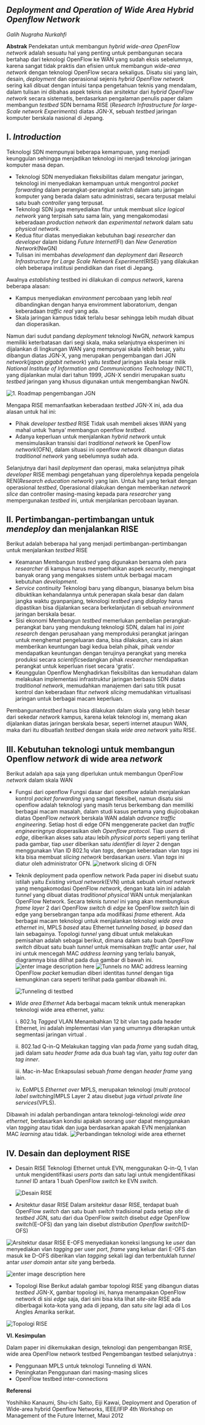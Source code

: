 *Deployment and Operation of Wide Area Hybrid Openflow Network*
------------------------------------------------------------------------

 
*Galih Nugraha Nurkahfi*
 
 
**Abstrak** Pendekatan untuk membangun *hybrid wide-area OpenFlow network* adalah sesuatu hal yang penting untuk pembangunan secara bertahap dari teknologi OpenFlow ke WAN yang sudah eksis sebelumnya, karena sangat tidak praktis dan efisien untuk membangun *wide-area network* dengan teknologi OpenFlow secara sekaligus. Disatu sisi yang lain, desain, *deployment* dan operasional sejenis *hybrid OpenFlow network* sering kali dibuat dengan intuisi tanpa pengetahuan teknis yang mendalam, dalam tulisan ini dibahas aspek teknis dan arsitektur dari *hybrid OpenFlow network* secara sistematis, berdasarkan pengalaman penulis paper dalam membangun *testbed* SDN bernama RISE (*Research Infrastructure for large-Scale network Experiments*)  diatas JGN-X, sebuah *testbed* jaringan komputer berskala nasional di Jepang.

I. *Introduction*
------------

Teknologi SDN mempunyai beberapa kemampuan, yang menjadi keunggulan sehingga menjadikan teknologi ini menjadi teknologi jaringan komputer masa depan.
     
 - Teknologi SDN menyediakan fleksibilitas dalam mengatur jaringan,          teknologi ini menyediakan kemampuan untuk mengontrol *packet forwarding* dalam perangkat-perangkat *switch* dalam satu jaringan komputer yang berada dalam satu administrasi, secara terpusat melalui satu buah *controller* yang terpusat.
 - Teknologi SDN juga menyediakan fitur untuk membuat *slice logical network* yang terpisah satu sama lain,  yang mengakomodasi keberadaan *production network* dan *experimental network* dalam satu p*hysical network.*
 - Kedua fitur diatas menyediakan kebutuhan bagi *researcher* dan *developer* dalam bidang *Future Internet*(FI) dan *New Generation Network*(NwGN) 
 - Tulisan ini membahas *development* dan *deployment* dari *Research Infrastructure for Large Scale Network Experiment*(RISE) yang dilakukan oleh beberapa institusi pendidikan dan riset di Jepang.

Awalnya *establishing* testbed ini dilakukan di *campus network*, karena beberapa alasan:

 - Kampus menyediakan *environment* percobaan yang lebih *real* dibandingkan dengan hanya enviromment laboratorium, dengan keberadaan *traffic real* yang ada.
 - Skala jaringan kampus tidak terlalu besar sehingga lebih mudah dibuat dan dioperasikan.

Namun dari sudut pandang *deployment* teknologi NwGN, *network* kampus memiliki keterbatasan dari segi skala, maka selanjutnya eksperimen ini dijalankan di lingkungan WAN yang mempunyai skala lebih besar, yaitu dibangun diatas JGN-X, yang merupakan pengembangan dari JGN *network*(*japan gigabit network*) yaitu *testbed* jaringan skala besar milik *National Institute of Information and Communications Technology* (NICT), yang dijalankan mulai dari tahun 1999, JGN-X sendiri merupakan suatu *testbed* jaringan yang khusus digunakan untuk mengembangkan NwGN. 

![1. Roadmap pengembangan JGN](http://www.jgn.nict.go.jp/english/info/images/roadmap.png)


 Mengapa RISE memanfaatkan keberadaan *testbed* JGN-X ini, ada dua alasan untuk hal ini:
 

 - Pihak *developer testbed* RISE Tidak usah membeli akses WAN yang mahal untuk ‘hanya’ membangun openflow *testbed*.
 - Adanya keperluan untuk menjalankan *hybrid network* untuk mensimulasikan transisi dari *traditional network* ke OpenFlow *network*(OFN), dalam situasi ini openflow *network* dibangun diatas *traditional network* yang sebelumnya sudah ada.


Selanjutnya dari hasil *deployment* dan operasi, maka selanjutnya pihak *developer* RISE membagi pengetahuan yang diperolehnya kepada pengelola REN(*Research education network*) yang lain. Untuk hal yang terkait dengan operasional *testbed*, Operasional dilakukan dengan memberikan *network slice* dan controller masing-masing kepada para *researcher* yang mempergunakan *testbed* ini, untuk menjalankan percobaan layanan.



II. Pertimbangan-pertimbangan untuk *mendeploy* dan menjalankan RISE
---------------------------------------------

Berikut adalah beberapa hal yang menjadi pertimbangan-pertimbangan untuk menjalankan *testbed* RISE

 - Keamanan
Membangun *testbed* yang digunakan bersama oleh para *researcher* di kampus harus memperhatikan aspek *security*, mengingat banyak orang yang mengakses sistem untuk berbagai macam kebutuhan *development*.
 - *Service continuity*
Teknologi baru yang dibangun, biasanya belum bisa dibuktikan kehandalannya untuk penerapan skala besar dan dalam jangka waktu gyanpanjang,  teknologi *testbed* yang *dideploy* harus dipastikan bisa dijalankan secara berkelanjutan di sebuah *environment* jaringan berskala besar.
 - Sisi ekonomi
Membangun *testbed* memerlukan pembelian perangkat-perangkat baru yang mendukung teknologi SDN, dalam hal ini *joint research* dengan perusahaan yang memproduksi perangkat jaringan untuk menghemat pengeluaran dana, bisa dilakukan, cara ini akan memberikan keuntungan bagi kedua belah pihak, pihak *vendor* mendapatkan keuntungan dengan terujinya perangkat yang mereka produksi secara *scientific*sedangkan pihak *researcher* mendapatkan perangkat untuk keperluan riset secara 'gratis'.
 - Keunggulan Openflow
Menghadirkan fleksibilitas dan kemudahan dalam melakukan implementasi infrastruktur jaringan berbasis SDN diatas *traditional network*, memudahkan manajemen dari satu titik pusat kontrol dan keberadaan fitur *network slicing* memudahkan virtualisasi jaringan untuk berbagai macam keperluan.

Pembangunan*testbed* harus bisa dilakukan dalam skala yang lebih besar dari sekedar *network* kampus, karena kelak teknologi ini, memang akan dijalankan diatas jaringan berskala besar, seperti internet ataupun WAN, maka dari itu dibuatlah *testbed* dengan skala *wide area network* yaitu RISE.


III. Kebutuhan teknologi untuk membangun Openflow *network* di wide area *network*
---------------------------------------------------------------

Berikut adalah apa saja yang diperlukan untuk membangun OpenFlow *network* dalam skala WAN

 - Fungsi dari openflow
Fungsi dasar dari openflow adalah menjalankan kontrol *packet forwarding* yang sangat fleksibel, namun disatu sisi openflow adalah teknologi yang masih terus berkembang dan memiliki berbagai macam masalah, dalam studi kasus pertama yang diujicobakan diatas OpenFlow *network* berskala WAN adalah *advance traffic engineering*. Setiap host di edge OFN menggenerate packet dan *traffic engineeringnya* dioperasikan oleh *Openflow protocol*.
Tiap *users* di *edge*, diberikan akses satu atau lebih *physical ports* seperti yang terlihat pada gambar, tiap *user* diberikan satu *identifier* di *layer* 2 dengan menggunakan Vlan ID 802.1q vlan *tags*, dengan keberadaan vlan *tags* ini kita bisa membuat *slicing network* berdasarkan *users*. Vlan *tags* ini diatur oleh administrator OFN.
![network slicing di OFN](http://i57.tinypic.com/2ikp2sw.jpg)
 - Teknik deployment pada openflow network
Pada paper ini disebut suatu istilah yaitu *Existing virtual network*(EVN) untuk sebuah *virtual network* yang mengakomodasi OpenFlow *network*, dengan kata lain ini adalah *tunnel* yang dibuat diatas *traditional physical* WAN untuk menjalankan OpenFlow Network. Secara teknis *tunnel* ini yang akan membungkus *frame layer* 2 dari OpenFlow *switch* di *edge* ke OpenFlow *switch* lain di edge yang bersebrangan tanpa ada modifikasi *frame* etherent. Ada berbagai macam teknologi untuk menjalankan teknologi *wide area ethernet* ini, MPLS *based* atau Ethernet  *tunneling based, ip based* dan lain sebagainya. Topologi *tunnel* yang dibuat untuk melakukan pemisahan adalah sebagai berikut, dimana dalam satu buah OpenFlow *switch* dibuat satu buah *tunnel* untuk memisahkan *traffic* antar *user*, hal ini untuk mencegah MAC *address learning* yang terlalu banyak, diagramnya bisa dilihat pada  dua gambar di bawah ini.
![enter image description here](http://i62.tinypic.com/mwzlmu.jpg)
![Tunnels no MAC address learning](http://i62.tinypic.com/350vz7n.jpg)
OpenFlow *packet* kemudian diberi identitas *tunnel* dengan tiga kemungkinan cara seperti terlihat pada gambar dibawah ini.

	![Tunneling di testbed](http://i59.tinypic.com/2rc03ft.jpg)

 - *Wide area Ethernet*
Ada berbagai macam teknik untuk menerapkan teknologi wide area ethernet, yaitu:

	i. 802.1q *Tagged* VLAN
	Menambahkan 12 bit vlan tag pada header Ethernet, ini adalah implementasi vlan yang umumnya diterapkan untuk segmentasi jaringan virtual .
	
	ii.	802.1ad Q-in-Q
	Melakukan tagging vlan pada *frame* yang sudah ditag, jadi dalam satu *header frame* ada dua buah tag vlan, yaitu *tag outer* dan *tag inner*.
	
	iii.	Mac-in-Mac
	Enkapsulasi sebuah *frame* dengan *header frame* yang lain.
	
	iv.	EoMPLS
	*Ethernet over* MPLS, merupakan teknologi (*multi protocol label switching*)MPLS Layer 2 atau disebut juga *virtual private line services*(VPLS).

Dibawah ini adalah perbandingan antara teknologi-teknologi *wide area ethernet*, berdasarkan kondisi apakah seorang *user* dapat menggunakan vlan *tagging* atau tidak dan juga berdasarkan apakah EVN menjalankan MAC *learning* atau tidak.
![Perbandingan teknologi wide area ethernet](http://i62.tinypic.com/2cse0s6.jpg) 

IV. Desain dan deployment RISE
--------------------------

 - Desain RISE
Teknologi Ethernet untuk EVN, menggunakan Q-in-Q, 1 vlan untuk mengidentifikasi *users ports* dan satu lagi untuk mengidentifikasi *tunnel* ID antara 1 buah OpenFlow *switch* ke EVN *switch*.

	![Desain RISE](http://i60.tinypic.com/3509tvr.jpg)
	

 - Arsitektur dasar RISE
Dalam arsitektur dasar RISE, terdapat buah OpenFlow *switch* dan satu buah *switch* tradisional pada setiap *site* di *testbed* JGN, satu dari dua OpenFlow *switch* disebut *edge* OpenFlow *switch*(E-OFS) dan yang lain disebut *distribution Openflow switch*(D-OFS)

 ![Arsitektur dasar RISE](http://i59.tinypic.com/4izgw6.jpg)
E-OFS menyediakan koneksi langsung ke *user* dan menyediakan vlan *tagging* per user *port*, *frame* yang keluar dari E-OFS dan masuk ke D-OFS diberikan vlan *tagging* sekali lagi dan terbentuklah *tunnel* antar *user domain* antar *site* yang berbeda.

 ![enter image description here](http://i59.tinypic.com/28sbw38.jpg)
 

 - Topologi Rise
Berikut adalah gambar topologi RISE yang dibangun diatas *testbed* JGN-X, gambar topologi ini, hanya menampakan OpenFlow network di sisi *edge* saja, dari sini bisa kita lihat *site-site* RISE ada diberbagai kota-kota yang ada di jepang, dan satu *site* lagi ada di Los Angles Amarika serikat.

![Topologi RISE](http://i57.tinypic.com/2qun5w0.jpg)


**VI. Kesimpulan**

Dalam paper ini dikemukakan design, teknologi dan pengembangan RISE,  wide area OpenFlow network testbed
Pengembangan testbed selanjutnya :
   

 - Penggunaan MPLS untuk teknologi Tunneling di WAN.
 - Peningkatan Penggunaan dari masing-masing slices
 - OpenFlow testbed inter-connections


**Referensi**

Yoshihiko Kanaumi, Shu-ichi Saito, Eiji Kawai, Deployment and Operation of Wide-area hybrid Openflow Networks, IEEE/IFIP 4th Workshop on Management of the Future Internet, Maui 2012
 
